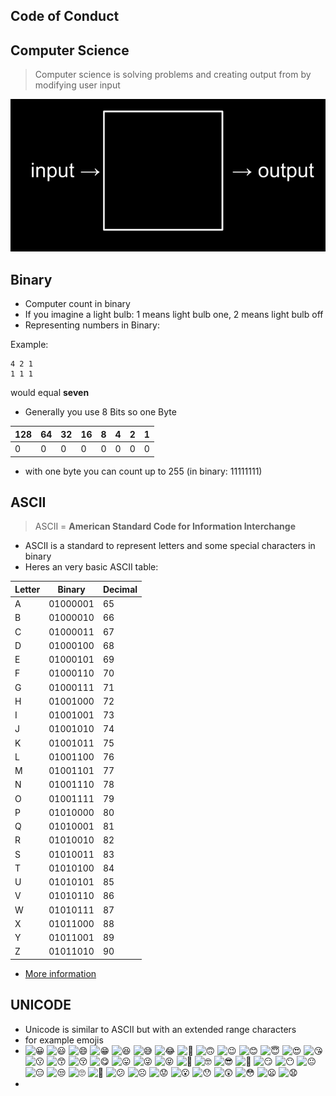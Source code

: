 
## Code of Conduct



## Computer Science

> Computer science is solving problems and
> creating output from by modifying user input


![](input-output.png)


## Binary

- Computer count in binary
- If you imagine a light bulb: 1 means light bulb one, 2 means light bulb off
- Representing numbers in Binary:

Example:
```
4 2 1 
1 1 1
```
would equal **seven**

- Generally you use 8 Bits so one Byte

| 128 | 64  | 32  | 16  | 8   | 4   | 2   | 1   |
| --- | --- | --- | --- | --- | --- | --- | --- |
| 0   | 0   | 0   | 0   | 0   | 0   | 0   | 0   |
- with one byte you can count up to 255 (in binary: 11111111)


## ASCII


> ASCII = **American Standard Code for Information Interchange**

- ASCII is a standard to represent letters and some special characters in binary
- Heres an very basic ASCII table:
<table>
  <thead>
    <tr>
      <th>Letter</th>
      <th>Binary</th>
      <th>Decimal</th>
    </tr>
  </thead>
  <tbody>
    <tr><td>A</td><td>01000001</td><td>65</td></tr>
    <tr><td>B</td><td>01000010</td><td>66</td></tr>
    <tr><td>C</td><td>01000011</td><td>67</td></tr>
    <tr><td>D</td><td>01000100</td><td>68</td></tr>
    <tr><td>E</td><td>01000101</td><td>69</td></tr>
    <tr><td>F</td><td>01000110</td><td>70</td></tr>
    <tr><td>G</td><td>01000111</td><td>71</td></tr>
    <tr><td>H</td><td>01001000</td><td>72</td></tr>
    <tr><td>I</td><td>01001001</td><td>73</td></tr>
    <tr><td>J</td><td>01001010</td><td>74</td></tr>
    <tr><td>K</td><td>01001011</td><td>75</td></tr>
    <tr><td>L</td><td>01001100</td><td>76</td></tr>
    <tr><td>M</td><td>01001101</td><td>77</td></tr>
    <tr><td>N</td><td>01001110</td><td>78</td></tr>
    <tr><td>O</td><td>01001111</td><td>79</td></tr>
    <tr><td>P</td><td>01010000</td><td>80</td></tr>
    <tr><td>Q</td><td>01010001</td><td>81</td></tr>
    <tr><td>R</td><td>01010010</td><td>82</td></tr>
    <tr><td>S</td><td>01010011</td><td>83</td></tr>
    <tr><td>T</td><td>01010100</td><td>84</td></tr>
    <tr><td>U</td><td>01010101</td><td>85</td></tr>
    <tr><td>V</td><td>01010110</td><td>86</td></tr>
    <tr><td>W</td><td>01010111</td><td>87</td></tr>
    <tr><td>X</td><td>01011000</td><td>88</td></tr>
    <tr><td>Y</td><td>01011001</td><td>89</td></tr>
    <tr><td>Z</td><td>01011010</td><td>90</td></tr>
  </tbody>
</table>

- [More information](https://en.wikipedia.org/wiki/ASCII)

## UNICODE

- Unicode is similar to ASCII but with an extended range characters
- for example emojis
- ![😀](https://cdn.jsdelivr.net/gh/twitter/twemoji@14.0.2/assets/72x72/1f600.png) ![😃](https://cdn.jsdelivr.net/gh/twitter/twemoji@14.0.2/assets/72x72/1f603.png) ![😄](https://cdn.jsdelivr.net/gh/twitter/twemoji@14.0.2/assets/72x72/1f604.png) ![😁](https://cdn.jsdelivr.net/gh/twitter/twemoji@14.0.2/assets/72x72/1f601.png) ![😆](https://cdn.jsdelivr.net/gh/twitter/twemoji@14.0.2/assets/72x72/1f606.png) ![😅](https://cdn.jsdelivr.net/gh/twitter/twemoji@14.0.2/assets/72x72/1f605.png) ![😂](https://cdn.jsdelivr.net/gh/twitter/twemoji@14.0.2/assets/72x72/1f602.png) ![🙂](https://cdn.jsdelivr.net/gh/twitter/twemoji@14.0.2/assets/72x72/1f642.png) ![🙃](https://cdn.jsdelivr.net/gh/twitter/twemoji@14.0.2/assets/72x72/1f643.png) ![😉](https://cdn.jsdelivr.net/gh/twitter/twemoji@14.0.2/assets/72x72/1f609.png) ![😊](https://cdn.jsdelivr.net/gh/twitter/twemoji@14.0.2/assets/72x72/1f60a.png) ![😇](https://cdn.jsdelivr.net/gh/twitter/twemoji@14.0.2/assets/72x72/1f607.png) ![😍](https://cdn.jsdelivr.net/gh/twitter/twemoji@14.0.2/assets/72x72/1f60d.png) ![😘](https://cdn.jsdelivr.net/gh/twitter/twemoji@14.0.2/assets/72x72/1f618.png) ![😗](https://cdn.jsdelivr.net/gh/twitter/twemoji@14.0.2/assets/72x72/1f617.png) ![😙](https://cdn.jsdelivr.net/gh/twitter/twemoji@14.0.2/assets/72x72/1f619.png) ![😚](https://cdn.jsdelivr.net/gh/twitter/twemoji@14.0.2/assets/72x72/1f61a.png) ![😋](https://cdn.jsdelivr.net/gh/twitter/twemoji@14.0.2/assets/72x72/1f60b.png) ![😛](https://cdn.jsdelivr.net/gh/twitter/twemoji@14.0.2/assets/72x72/1f61b.png) ![😜](https://cdn.jsdelivr.net/gh/twitter/twemoji@14.0.2/assets/72x72/1f61c.png) ![😝](https://cdn.jsdelivr.net/gh/twitter/twemoji@14.0.2/assets/72x72/1f61d.png) ![🤑](https://cdn.jsdelivr.net/gh/twitter/twemoji@14.0.2/assets/72x72/1f911.png) ![🤓](https://cdn.jsdelivr.net/gh/twitter/twemoji@14.0.2/assets/72x72/1f913.png) ![😎](https://cdn.jsdelivr.net/gh/twitter/twemoji@14.0.2/assets/72x72/1f60e.png) ![🤗](https://cdn.jsdelivr.net/gh/twitter/twemoji@14.0.2/assets/72x72/1f917.png) ![😏](https://cdn.jsdelivr.net/gh/twitter/twemoji@14.0.2/assets/72x72/1f60f.png) ![😶](https://cdn.jsdelivr.net/gh/twitter/twemoji@14.0.2/assets/72x72/1f636.png) ![😐](https://cdn.jsdelivr.net/gh/twitter/twemoji@14.0.2/assets/72x72/1f610.png) ![😑](https://cdn.jsdelivr.net/gh/twitter/twemoji@14.0.2/assets/72x72/1f611.png) ![😒](https://cdn.jsdelivr.net/gh/twitter/twemoji@14.0.2/assets/72x72/1f612.png) ![🙄](https://cdn.jsdelivr.net/gh/twitter/twemoji@14.0.2/assets/72x72/1f644.png) ![😬](https://cdn.jsdelivr.net/gh/twitter/twemoji@14.0.2/assets/72x72/1f62c.png) ![😕](https://cdn.jsdelivr.net/gh/twitter/twemoji@14.0.2/assets/72x72/1f615.png) ![☹️](https://cdn.jsdelivr.net/gh/twitter/twemoji@14.0.2/assets/72x72/2639.png) ![😟](https://cdn.jsdelivr.net/gh/twitter/twemoji@14.0.2/assets/72x72/1f61f.png) ![😮](https://cdn.jsdelivr.net/gh/twitter/twemoji@14.0.2/assets/72x72/1f62e.png) ![😯](https://cdn.jsdelivr.net/gh/twitter/twemoji@14.0.2/assets/72x72/1f62f.png) ![😲](https://cdn.jsdelivr.net/gh/twitter/twemoji@14.0.2/assets/72x72/1f632.png) ![😳](https://cdn.jsdelivr.net/gh/twitter/twemoji@14.0.2/assets/72x72/1f633.png) ![😦](https://cdn.jsdelivr.net/gh/twitter/twemoji@14.0.2/assets/72x72/1f626.png) ![😧](https://cdn.jsdelivr.net/gh/twitter/twemoji@14.0.2/assets/72x72/1f627.png) 
- 